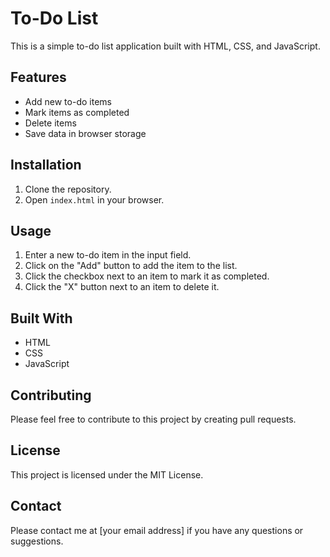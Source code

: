 # To-Do List

This is a simple to-do list application built with HTML, CSS, and JavaScript.

## Features

- Add new to-do items
- Mark items as completed
- Delete items
- Save data in browser storage

## Installation

1. Clone the repository.
2. Open `index.html` in your browser.

## Usage

1. Enter a new to-do item in the input field.
2. Click on the "Add" button to add the item to the list.
3. Click the checkbox next to an item to mark it as completed.
4. Click the "X" button next to an item to delete it.

## Built With

- HTML
- CSS
- JavaScript

## Contributing

Please feel free to contribute to this project by creating pull requests.

## License

This project is licensed under the MIT License.

## Contact

Please contact me at [your email address] if you have any questions or suggestions.
